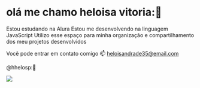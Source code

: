 # olá me chamo heloisa vitoria:🤍

Estou estudando na Alura
Estou me desenvolvendo na linguagem JavaScript
Utilizo esse espaço para minha organização e compartilhamento dos meu projetos desenvolvidos

Você pode entrar em contato comigo 📫
heloisandrade35@email.com

@hhelosp:🤍

![](https://tenor.com/pt-BR/view/emoji-sanrio-pompompurin-pom-pom-purin-pompom-purin-gif-16989413541454772983)
